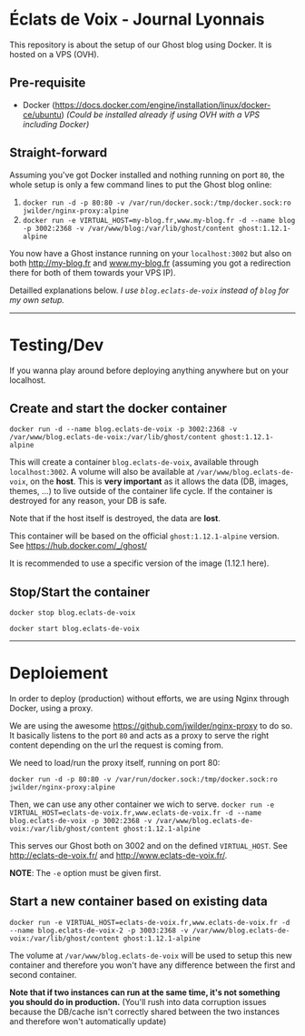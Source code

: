 # Éclats de Voix - Journal Lyonnais

This repository is about the setup of our Ghost blog using Docker. It is hosted on a VPS (OVH).

## Pre-requisite

- Docker (https://docs.docker.com/engine/installation/linux/docker-ce/ubuntu) *(Could be installed already if using OVH with a VPS including Docker)*

## Straight-forward

Assuming you've got Docker installed and nothing running on port `80`, the whole setup is only a few command lines to put the Ghost blog online:

1. `docker run -d -p 80:80 -v /var/run/docker.sock:/tmp/docker.sock:ro jwilder/nginx-proxy:alpine`
1. `docker run -e VIRTUAL_HOST=my-blog.fr,www.my-blog.fr -d --name blog -p 3002:2368 -v /var/www/blog:/var/lib/ghost/content ghost:1.12.1-alpine`

You now have a Ghost instance running on your `localhost:3002` but also on both http://my-blog.fr and www.my-blog.fr (assuming you got a redirection there for both of them towards your VPS IP).

Detailled explanations below. *I use `blog.eclats-de-voix` instead of `blog` for my own setup.*

---

# Testing/Dev

If you wanna play around before deploying anything anywhere but on your localhost.

## Create and start the docker container

`docker run -d --name blog.eclats-de-voix -p 3002:2368 -v /var/www/blog.eclats-de-voix:/var/lib/ghost/content ghost:1.12.1-alpine`

This will create a container `blog.eclats-de-voix`, available through `localhost:3002`.
A volume will also be available at `/var/www/blog.eclats-de-voix`, on the **host**. This is **very important** as it allows the data (DB, images, themes, ...) to live outside of the container life cycle. If the container is destroyed for any reason, your DB is safe.

Note that if the host itself is destroyed, the data are **lost**.

This container will be based on the official `ghost:1.12.1-alpine` version. See https://hub.docker.com/_/ghost/

It is recommended to use a specific version of the image (1.12.1 here).

## Stop/Start the container

`docker stop blog.eclats-de-voix`

`docker start blog.eclats-de-voix`

---

# Deploiement

In order to deploy (production) without efforts, we are using Nginx through Docker, using a proxy.

We are using the awesome https://github.com/jwilder/nginx-proxy to do so. It basically listens to the port `80` and acts as a proxy to serve the right content depending on the url the request is coming from.

We need to load/run the proxy itself, running on port 80:

`docker run -d -p 80:80 -v /var/run/docker.sock:/tmp/docker.sock:ro jwilder/nginx-proxy:alpine`

Then, we can use any other container we wich to serve.
`docker run -e VIRTUAL_HOST=eclats-de-voix.fr,www.eclats-de-voix.fr -d --name blog.eclats-de-voix -p 3002:2368 -v /var/www/blog.eclats-de-voix:/var/lib/ghost/content ghost:1.12.1-alpine`

This serves our Ghost both on 3002 and on the defined `VIRTUAL_HOST`. See http://eclats-de-voix.fr/ and http://www.eclats-de-voix.fr/.

**NOTE**: The `-e` option must be given first.

## Start a new container based on existing data

`docker run -e VIRTUAL_HOST=eclats-de-voix.fr,www.eclats-de-voix.fr -d --name blog.eclats-de-voix-2 -p 3003:2368 -v /var/www/blog.eclats-de-voix:/var/lib/ghost/content ghost:1.12.1-alpine`

The volume at `/var/www/blog.eclats-de-voix` will be used to setup this new container and therefore you won't have any difference between the first and second container.

**Note that if two instances can run at the same time, it's not something you should do in production.** (You'll rush into data corruption issues because the DB/cache isn't correctly shared between the two instances and therefore won't automatically update)
